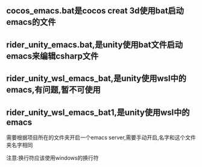 ## cocos_emacs.bat是cocos creat 3d使用bat启动emacs的文件

## rider_unity_emacs.bat,是unity使用bat文件启动emacs来编辑csharp文件

## rider_unity_wsl_emacs_bat,是unity使用wsl中的emacs,有问题,暂不可使用

## rider_unity_wsl_emacs_bat1,是unity使用wsl中的emacs
需要根据项目所在的文件夹开启一个emacs server,需要手动开启,名字和这个文件夹名字相同


注意:换行符应该使用windows的换行符
